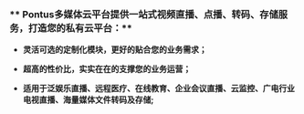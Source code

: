 ### **  Pontus多媒体云平台提供一站式视频直播、点播、转码、存储服务，打造您的私有云平台：**

* **灵活可选的定制化模块，更好的贴合您的业务需求；**


* **超高的性价比，实实在在的支撑您的业务运营；**

* **适用于泛娱乐直播、远程医疗、在线教育、企业会议直播、云监控、广电行业电视直播、海量媒体文件转码及存储;**


